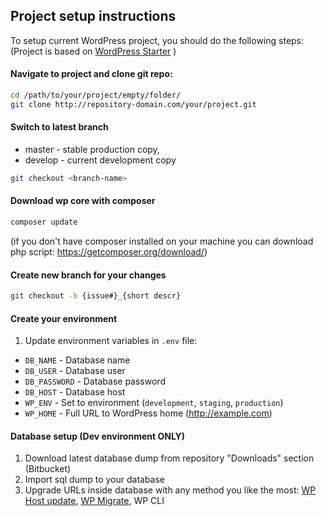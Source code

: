 Project setup instructions
---
To setup current WordPress project, you should do the following steps:
(Project is based on [WordPress Starter](https://github.com/justcoded/wordpress-starter)
)

#### Navigate to project and clone git repo:

```bash
cd /path/to/your/project/empty/folder/
git clone http://repository-domain.com/your/project.git
```

#### Switch to latest branch 

* master - stable production copy, 
* develop - current development copy

```bash
git checkout <branch-name>
```

#### Download wp core with composer
```bash
composer update
```
(if you don't have composer installed on your machine you can download php script: https://getcomposer.org/download/)
 
#### Create new branch for your changes
```bash
git checkout -b {issue#}_{short descr}
```

#### Create your environment

1. Update environment variables in `.env`  file:
  * `DB_NAME` - Database name
  * `DB_USER` - Database user
  * `DB_PASSWORD` - Database password
  * `DB_HOST` - Database host
  * `WP_ENV` - Set to environment (`development`, `staging`, `production`)
  * `WP_HOME` - Full URL to WordPress home (http://example.com)

#### Database setup (Dev environment ONLY)

1. Download latest database dump from repository "Downloads" section (Bitbucket)
2. Import sql dump to your database
3. Upgrade URLs inside database with any method you like the most: [WP Host update](https://github.com/justcoded/wp-host-update), [WP Migrate](https://wordpress.org/plugins/wp-migrate-db/), WP CLI
